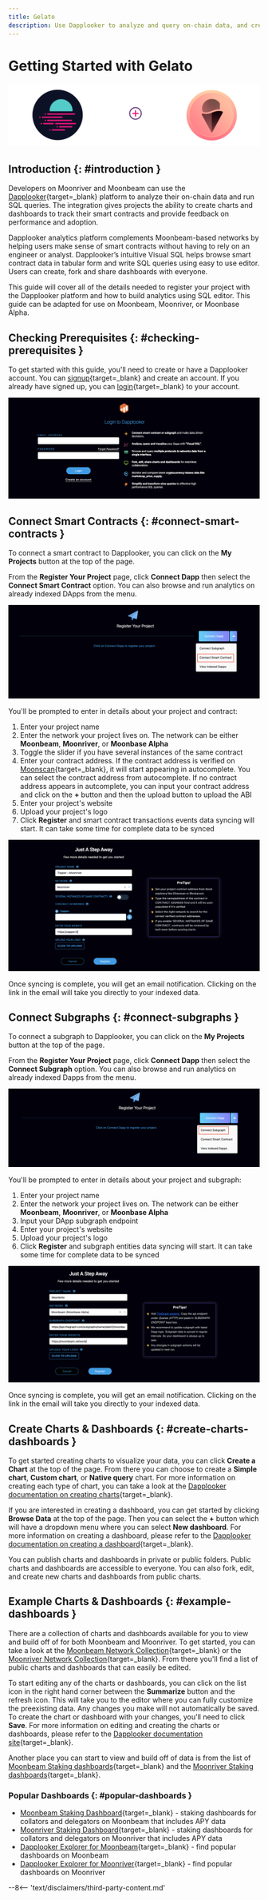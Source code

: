 ```yaml
---
title: Gelato
description: Use Dapplooker to analyze and query on-chain data, and create dashboards to visualize analytics for Moonbeam and Moonriver.
---
```


# Getting Started with Gelato

![Gelato Banner](/images/builders/integrations/relayers/gelato/gelato-banner.png)

## Introduction {: #introduction }

Developers on Moonriver and Moonbeam can use the [Dapplooker](https://dapplooker.com/){target=_blank} platform to analyze their on-chain data and run SQL queries. The integration gives projects the ability to create charts and dashboards to track their smart contracts and provide feedback on performance and adoption.

Dapplooker analytics platform complements Moonbeam-based networks by helping users make sense of smart contracts without having to rely on an engineer or analyst. Dapplooker’s intuitive Visual SQL helps browse smart contract data in tabular form and write SQL queries using easy to use editor. Users can create, fork and share dashboards with everyone.

This guide will cover all of the details needed to register your project with the Dapplooker platform and how to build analytics using SQL editor. This guide can be adapted for use on Moonbeam, Moonriver, or Moonbase Alpha.

## Checking Prerequisites {: #checking-prerequisites }

To get started with this guide, you'll need to create or have a Dapplooker account. You can [signup](https://dapplooker.com/signup){target=_blank} and create an account. If you already have signed up, you can [login](https://dapplooker.com/login){target=_blank} to your account. 

![Login to Dapplooker](/images/builders/integrations/analytics/dapplooker/dapplooker-1.png)

## Connect Smart Contracts {: #connect-smart-contracts }

To connect a smart contract to Dapplooker, you can click on the **My Projects** button at the top of the page.

From the **Register Your Project** page, click **Connect Dapp** then select the **Connect Smart Contract** option. You can also browse and run analytics on already indexed DApps from the menu.

![Connect dapp](/images/builders/integrations/analytics/dapplooker/dapplooker-2.png)

You'll be prompted to enter in details about your project and contract:

1. Enter your project name
2. Enter the network your project lives on. The network can be either **Moonbeam**, **Moonriver**, or **Moonbase Alpha**
3. Toggle the slider if you have several instances of the same contract
4. Enter your contract address. If the contract address is verified on [Moonscan](https://moonscan.io/){target=_blank}, it will start appearing in autocomplete. You can select the contract address from autocomplete. If no contract address appears in autcomplete, you can input your contract address and click on the **+** button and then the upload button to upload the ABI
5. Enter your project's website
6. Upload your project's logo
7. Click **Register** and smart contract transactions events data syncing will start. It can take some time for complete data to be synced

![Register your dapp](/images/builders/integrations/analytics/dapplooker/dapplooker-3.png)

Once syncing is complete, you will get an email notification. Clicking on the link in the email will take you directly to your indexed data.

## Connect Subgraphs {: #connect-subgraphs }

To connect a subgraph to Dapplooker, you can click on the **My Projects** button at the top of the page.

From the **Register Your Project** page, click **Connect Dapp** then select the **Connect Subgraph** option. You can also browse and run analytics on already indexed Dapps from the menu.

![Connect dapp](/images/builders/integrations/analytics/dapplooker/dapplooker-4.png)

You'll be prompted to enter in details about your project and subgraph:

1. Enter your project name
2. Enter the network your project lives on. The network can be either **Moonbeam**, **Moonriver**, or **Moonbase Alpha**
3. Input your DApp subgraph endpoint
4. Enter your project's website
5. Upload your project's logo
6. Click **Register** and subgraph entities data syncing will start. It can take some time for complete data to be synced

![Register your dapp](/images/builders/integrations/analytics/dapplooker/dapplooker-5.png)

Once syncing is complete, you will get an email notification. Clicking on the link in the email will take you directly to your indexed data.

## Create Charts & Dashboards {: #create-charts-dashboards }

To get started creating charts to visualize your data, you can click **Create a Chart** at the top of the page. From there you can choose to create a **Simple chart**, **Custom chart**, or **Native query** chart. For more information on creating each type of chart, you can take a look at the [Dapplooker documentation on creating charts](https://dapplooker.notion.site/Create-Charts-9cd44e01cb0f472d835e8f2d954e517a){target=_blank}.

If you are interested in creating a dashboard, you can get started by clicking **Browse Data** at the top of the page. Then you can select the **+** button which will have a dropdown menu where you can select **New dashboard**. For more information on creating a dashboard, please refer to the [Dapplooker documentation on creating a dashboard](https://dapplooker.notion.site/Create-Dashboard-e2023db32c2342969194134a5fb9780b){target=_blank}.

You can publish charts and dashboards in private or public folders. Public charts and dashboards are accessible to everyone. You can also fork, edit, and create new charts and dashboards from public charts.

## Example Charts & Dashboards {: #example-dashboards }

There are a collection of charts and dashboards available for you to view and build off of for both Moonbeam and Moonriver. To get started, you can take a look at the [Moonbeam Network Collection](https://analytics.dapplooker.com/collection/323-moonbeam-network-collection){target=_blank} or the [Moonriver Network Collection](https://analytics.dapplooker.com/collection/79-moonriver-network-collection){target=_blank}. From there you'll find a list of public charts and dashboards that can easily be edited.

To start editing any of the charts or dashboards, you can click on the list icon in the right hand corner between the **Summarize** button and the refresh icon. This will take you to the editor where you can fully customize the preexisting data. Any changes you make will not automatically be saved. To create the chart or dashboard with your changes, you'll need to click **Save**. For more information on editing and creating the charts or dashboards, please refer to the [Dapplooker documentation site](https://dapplooker.notion.site/Features-1454c891aef34dedb4e3067195e02245){target=_blank}.

Another place you can start to view and build off of data is from the list of [Moonbeam Staking dashboards](https://analytics.dapplooker.com/browse/2/schema/moonbeam){target=_blank} and the [Moonriver Staking dashboards](https://analytics.dapplooker.com/browse/2/schema/moonriver){target=_blank}.

### Popular Dashboards {: #popular-dashboards }

- [Moonbeam Staking Dashboard](https://network.dapplooker.com/moonbeam/collator){target=_blank} - staking dashboards for collators and delegators on Moonbeam that includes APY data
- [Moonriver Staking Dashboard](https://network.dapplooker.com/moonriver/collator){target=_blank} - staking dashboards for collators and delegators on Moonriver that includes APY data
- [Dapplooker Explorer for Moonbeam](https://dapplooker.com/category/moonbeam?type=dashboard){target=_blank} - find popular dashboards on Moonbeam
- [Dapplooker Explorer for Moonriver](https://dapplooker.com/category/moonriver?type=dashboard){target=_blank} - find popular dashboards on Moonriver


--8<-- 'text/disclaimers/third-party-content.md'